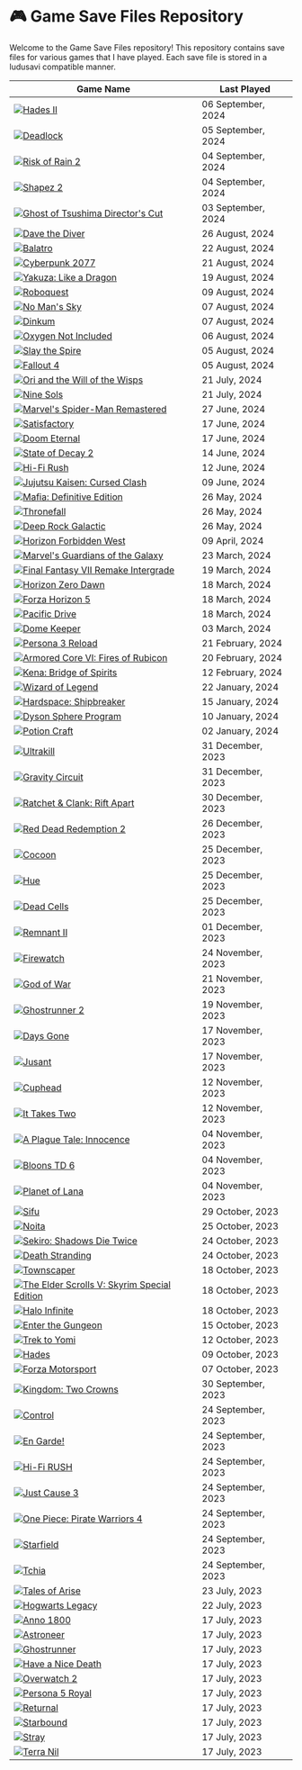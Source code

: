 # 🎮 Game Save Files Repository

Welcome to the Game Save Files repository! This repository contains save files for various games that I have played. Each save file is stored in a ludusavi compatible manner.

| Game Name | Last Played |
|-----------|-------------|
| [![Hades II](https://shared.akamai.steamstatic.com/store_item_assets/steam/apps/1145350/capsule_231x87.jpg?t=1715727000)](https://store.steampowered.com/app/1145350/) | 06 September, 2024 |
| [![Deadlock](https://shared.akamai.steamstatic.com/store_item_assets/steam/apps/1422450/cb84593a7056ddc04337c77295b33ce8d95b485e/capsule_231x87.jpg?t=1724458181)](https://store.steampowered.com/app/1422450/) | 05 September, 2024 |
| [![Risk of Rain 2](https://shared.akamai.steamstatic.com/store_item_assets/steam/apps/632360/capsule_231x87.jpg?t=1699992764)](https://store.steampowered.com/app/632360/) | 04 September, 2024 |
| [![Shapez 2](https://shared.akamai.steamstatic.com/store_item_assets/steam/apps/2162800/capsule_231x87.jpg?t=1723750887)](https://store.steampowered.com/app/2162800/) | 04 September, 2024 |
| [![Ghost of Tsushima Director's Cut](https://shared.akamai.steamstatic.com/store_item_assets/steam/apps/2215430/capsule_231x87.jpg?t=1717622497)](https://store.steampowered.com/app/2215430/) | 03 September, 2024 |
| [![Dave the Diver](https://shared.akamai.steamstatic.com/store_item_assets/steam/apps/1868140/capsule_231x87.jpg?t=1716447953)](https://store.steampowered.com/app/1868140/) | 26 August, 2024 |
| [![Balatro](https://shared.akamai.steamstatic.com/store_item_assets/steam/apps/2379780/capsule_231x87.jpg?t=1721294443)](https://store.steampowered.com/app/2379780/) | 22 August, 2024 |
| [![Cyberpunk 2077](https://shared.akamai.steamstatic.com/store_item_assets/steam/apps/1091500/capsule_231x87.jpg?t=1718101184)](https://store.steampowered.com/app/1091500/) | 21 August, 2024 |
| [![Yakuza: Like a Dragon](https://shared.akamai.steamstatic.com/store_item_assets/steam/apps/1235140/capsule_231x87.jpg?t=1717588355)](https://store.steampowered.com/app/1235140/) | 19 August, 2024 |
| [![Roboquest](https://shared.akamai.steamstatic.com/store_item_assets/steam/apps/692890/capsule_231x87.jpg?t=1717681007)](https://store.steampowered.com/app/692890/) | 09 August, 2024 |
| [![No Man's Sky](https://shared.akamai.steamstatic.com/store_item_assets/steam/apps/275850/capsule_231x87_alt_assets_24.jpg?t=1721300183)](https://store.steampowered.com/app/275850/) | 07 August, 2024 |
| [![Dinkum](https://shared.akamai.steamstatic.com/store_item_assets/steam/apps/1062520/capsule_231x87.jpg?t=1714095914)](https://store.steampowered.com/app/1062520/) | 07 August, 2024 |
| [![Oxygen Not Included](https://shared.akamai.steamstatic.com/store_item_assets/steam/apps/457140/capsule_231x87.jpg?t=1721328489)](https://store.steampowered.com/app/457140/) | 06 August, 2024 |
| [![Slay the Spire](https://shared.akamai.steamstatic.com/store_item_assets/steam/apps/2868840/capsule_231x87.jpg?t=1713847689)](https://store.steampowered.com/app/2868840/) | 05 August, 2024 |
| [![Fallout 4](https://shared.akamai.steamstatic.com/store_item_assets/steam/apps/377160/capsule_231x87.jpg?t=1717972401)](https://store.steampowered.com/app/377160/) | 05 August, 2024 |
| [![Ori and the Will of the Wisps](https://shared.akamai.steamstatic.com/store_item_assets/steam/apps/1057090/capsule_231x87.jpg?t=1701967625)](https://store.steampowered.com/app/1057090/) | 21 July, 2024 |
| [![Nine Sols](https://shared.akamai.steamstatic.com/store_item_assets/steam/apps/1809540/capsule_231x87.jpg?t=1721379703)](https://store.steampowered.com/app/1809540/) | 21 July, 2024 |
| [![Marvel's Spider-Man Remastered](https://shared.akamai.steamstatic.com/store_item_assets/steam/apps/1817070/capsule_231x87.jpg?t=1717621493)](https://store.steampowered.com/app/1817070/) | 27 June, 2024 |
| [![Satisfactory](https://shared.akamai.steamstatic.com/store_item_assets/steam/apps/526870/capsule_231x87.jpg?t=1718088881)](https://store.steampowered.com/app/526870/) | 17 June, 2024 |
| [![Doom Eternal](https://shared.akamai.steamstatic.com/store_item_assets/steam/apps/782330/capsule_231x87.jpg?t=1702308063)](https://store.steampowered.com/app/782330/) | 17 June, 2024 |
| [![State of Decay 2](https://shared.akamai.steamstatic.com/store_item_assets/steam/apps/495420/capsule_231x87.jpg?t=1698336135)](https://store.steampowered.com/app/495420/) | 14 June, 2024 |
| [![Hi-Fi Rush](https://shared.akamai.steamstatic.com/store_item_assets/steam/apps/1817230/capsule_231x87.jpg?t=1715602824)](https://store.steampowered.com/app/1817230/) | 12 June, 2024 |
| [![Jujutsu Kaisen: Cursed Clash](https://shared.akamai.steamstatic.com/store_item_assets/steam/apps/1877020/capsule_231x87.jpg?t=1717020320)](https://store.steampowered.com/app/1877020/) | 09 June, 2024 |
| [![Mafia: Definitive Edition](https://shared.akamai.steamstatic.com/store_item_assets/steam/apps/1030840/capsule_231x87.jpg?t=1632420251)](https://store.steampowered.com/app/1030840/) | 26 May, 2024 |
| [![Thronefall](https://shared.akamai.steamstatic.com/store_item_assets/steam/apps/2239150/capsule_231x87.jpg?t=1721038386)](https://store.steampowered.com/app/2239150/) | 26 May, 2024 |
| [![Deep Rock Galactic](https://shared.akamai.steamstatic.com/store_item_assets/steam/apps/548430/capsule_231x87_alt_assets_25.jpg?t=1718884008)](https://store.steampowered.com/app/548430/) | 26 May, 2024 |
| [![Horizon Forbidden West](https://shared.akamai.steamstatic.com/store_item_assets/steam/apps/2420110/capsule_231x87.jpg?t=1717622622)](https://store.steampowered.com/app/2420110/) | 09 April, 2024 |
| [![Marvel's Guardians of the Galaxy](https://shared.akamai.steamstatic.com/store_item_assets/steam/apps/1088850/capsule_231x87.jpg?t=1709581505)](https://store.steampowered.com/app/1088850/) | 23 March, 2024 |
| [![Final Fantasy VII Remake Intergrade](https://shared.akamai.steamstatic.com/store_item_assets/steam/apps/1462040/capsule_231x87.jpg?t=1696383548)](https://store.steampowered.com/app/1462040/) | 19 March, 2024 |
| [![Horizon Zero Dawn](https://shared.akamai.steamstatic.com/store_item_assets/steam/apps/1151640/capsule_231x87.jpg?t=1717621265)](https://store.steampowered.com/app/1151640/) | 18 March, 2024 |
| [![Forza Horizon 5](https://shared.akamai.steamstatic.com/store_item_assets/steam/apps/1551360/capsule_231x87.jpg?t=1721149726)](https://store.steampowered.com/app/1551360/) | 18 March, 2024 |
| [![Pacific Drive](https://shared.akamai.steamstatic.com/store_item_assets/steam/apps/1458140/capsule_231x87.jpg?t=1721286389)](https://store.steampowered.com/app/1458140/) | 18 March, 2024 |
| [![Dome Keeper](https://shared.akamai.steamstatic.com/store_item_assets/steam/apps/1637320/capsule_231x87.jpg?t=1719321644)](https://store.steampowered.com/app/1637320/) | 03 March, 2024 |
| [![Persona 3 Reload](https://shared.akamai.steamstatic.com/store_item_assets/steam/apps/2161700/capsule_231x87.jpg?t=1721234613)](https://store.steampowered.com/app/2161700/) | 21 February, 2024 |
| [![Armored Core VI: Fires of Rubicon](https://shared.akamai.steamstatic.com/store_item_assets/steam/apps/1888160/capsule_231x87.jpg?t=1709304761)](https://store.steampowered.com/app/1888160/) | 20 February, 2024 |
| [![Kena: Bridge of Spirits](https://shared.akamai.steamstatic.com/store_item_assets/steam/apps/1954200/capsule_231x87.jpg?t=1664298117)](https://store.steampowered.com/app/1954200/) | 12 February, 2024 |
| [![Wizard of Legend](https://shared.akamai.steamstatic.com/store_item_assets/steam/apps/2193540/capsule_231x87.jpg?t=1717788061)](https://store.steampowered.com/app/2193540/) | 22 January, 2024 |
| [![Hardspace: Shipbreaker](https://shared.akamai.steamstatic.com/store_item_assets/steam/apps/1161580/capsule_231x87.jpg?t=1695817359)](https://store.steampowered.com/app/1161580/) | 15 January, 2024 |
| [![Dyson Sphere Program](https://shared.akamai.steamstatic.com/store_item_assets/steam/apps/1366540/capsule_231x87.jpg?t=1702624498)](https://store.steampowered.com/app/1366540/) | 10 January, 2024 |
| [![Potion Craft](https://shared.akamai.steamstatic.com/store_item_assets/steam/apps/1210320/capsule_231x87.jpg?t=1710524732)](https://store.steampowered.com/app/1210320/) | 02 January, 2024 |
| [![Ultrakill](https://shared.akamai.steamstatic.com/store_item_assets/steam/apps/1229490/capsule_231x87.jpg?t=1704406135)](https://store.steampowered.com/app/1229490/) | 31 December, 2023 |
| [![Gravity Circuit](https://shared.akamai.steamstatic.com/store_item_assets/steam/apps/858710/capsule_231x87.jpg?t=1705328980)](https://store.steampowered.com/app/858710/) | 31 December, 2023 |
| [![Ratchet & Clank: Rift Apart](https://shared.akamai.steamstatic.com/store_item_assets/steam/apps/1895880/capsule_231x87.jpg?t=1717621710)](https://store.steampowered.com/app/1895880/) | 30 December, 2023 |
| [![Red Dead Redemption 2](https://shared.akamai.steamstatic.com/store_item_assets/steam/apps/1174180/capsule_231x87.jpg?t=1720558643)](https://store.steampowered.com/app/1174180/) | 26 December, 2023 |
| [![Cocoon](https://shared.akamai.steamstatic.com/store_item_assets/steam/apps/1497440/capsule_231x87.jpg?t=1719514563)](https://store.steampowered.com/app/1497440/) | 25 December, 2023 |
| [![Hue](https://shared.akamai.steamstatic.com/store_item_assets/steam/apps/240500/capsule_231x87.jpg?t=1658736021)](https://store.steampowered.com/app/240500/) | 25 December, 2023 |
| [![Dead Cells](https://shared.akamai.steamstatic.com/store_item_assets/steam/apps/588650/capsule_231x87.jpg?t=1717495895)](https://store.steampowered.com/app/588650/) | 25 December, 2023 |
| [![Remnant II](https://shared.akamai.steamstatic.com/store_item_assets/steam/apps/1282100/capsule_231x87.jpg?t=1717104501)](https://store.steampowered.com/app/1282100/) | 01 December, 2023 |
| [![Firewatch](https://shared.akamai.steamstatic.com/store_item_assets/steam/apps/383870/capsule_231x87.jpg?t=1688484486)](https://store.steampowered.com/app/383870/) | 24 November, 2023 |
| [![God of War](https://shared.akamai.steamstatic.com/store_item_assets/steam/apps/1593500/capsule_231x87.jpg?t=1721154083)](https://store.steampowered.com/app/1593500/) | 21 November, 2023 |
| [![Ghostrunner 2](https://shared.akamai.steamstatic.com/store_item_assets/steam/apps/2144740/capsule_231x87.jpg?t=1720810982)](https://store.steampowered.com/app/2144740/) | 19 November, 2023 |
| [![Days Gone](https://shared.akamai.steamstatic.com/store_item_assets/steam/apps/1259420/capsule_231x87.jpg?t=1717621222)](https://store.steampowered.com/app/1259420/) | 17 November, 2023 |
| [![Jusant](https://shared.akamai.steamstatic.com/store_item_assets/steam/apps/1977170/capsule_231x87.jpg?t=1721038056)](https://store.steampowered.com/app/1977170/) | 17 November, 2023 |
| [![Cuphead](https://shared.akamai.steamstatic.com/store_item_assets/steam/apps/268910/capsule_231x87.jpg?t=1709068852)](https://store.steampowered.com/app/268910/) | 12 November, 2023 |
| [![It Takes Two](https://shared.akamai.steamstatic.com/store_item_assets/steam/apps/1426210/capsule_231x87.jpg?t=1718278619)](https://store.steampowered.com/app/1426210/) | 12 November, 2023 |
| [![A Plague Tale: Innocence](https://shared.akamai.steamstatic.com/store_item_assets/steam/apps/752590/capsule_231x87.jpg?t=1709320046)](https://store.steampowered.com/app/752590/) | 04 November, 2023 |
| [![Bloons TD 6](https://shared.akamai.steamstatic.com/store_item_assets/steam/apps/960090/capsule_231x87.jpg?t=1716946502)](https://store.steampowered.com/app/960090/) | 04 November, 2023 |
| [![Planet of Lana](https://shared.akamai.steamstatic.com/store_item_assets/steam/apps/1608230/capsule_231x87.jpg?t=1705331568)](https://store.steampowered.com/app/1608230/) | 04 November, 2023 |
| [![Sifu](https://shared.akamai.steamstatic.com/store_item_assets/steam/apps/2138710/capsule_231x87.jpg?t=1718182149)](https://store.steampowered.com/app/2138710/) | 29 October, 2023 |
| [![Noita](https://shared.akamai.steamstatic.com/store_item_assets/steam/apps/881100/capsule_231x87.jpg?t=1675987871)](https://store.steampowered.com/app/881100/) | 25 October, 2023 |
| [![Sekiro: Shadows Die Twice](https://shared.akamai.steamstatic.com/store_item_assets/steam/apps/814380/capsule_231x87.jpg?t=1678991267)](https://store.steampowered.com/app/814380/) | 24 October, 2023 |
| [![Death Stranding](https://shared.akamai.steamstatic.com/store_item_assets/steam/apps/1850570/capsule_231x87.jpg?t=1718100326)](https://store.steampowered.com/app/1850570/) | 24 October, 2023 |
| [![Townscaper](https://shared.akamai.steamstatic.com/store_item_assets/steam/apps/1291340/capsule_231x87.jpg?t=1716749881)](https://store.steampowered.com/app/1291340/) | 18 October, 2023 |
| [![The Elder Scrolls V: Skyrim Special Edition](https://shared.akamai.steamstatic.com/store_item_assets/steam/apps/489830/capsule_231x87.jpg?t=1717972262)](https://store.steampowered.com/app/489830/) | 18 October, 2023 |
| [![Halo Infinite](https://shared.akamai.steamstatic.com/store_item_assets/steam/apps/1240440/capsule_231x87.jpg?t=1719939671)](https://store.steampowered.com/app/1240440/) | 18 October, 2023 |
| [![Enter the Gungeon](https://shared.akamai.steamstatic.com/store_item_assets/steam/apps/311690/capsule_231x87.jpg?t=1713472631)](https://store.steampowered.com/app/311690/) | 15 October, 2023 |
| [![Trek to Yomi](https://shared.akamai.steamstatic.com/store_item_assets/steam/apps/1370050/capsule_231x87.jpg?t=1710929180)](https://store.steampowered.com/app/1370050/) | 12 October, 2023 |
| [![Hades](https://shared.akamai.steamstatic.com/store_item_assets/steam/apps/1145350/capsule_231x87.jpg?t=1715727000)](https://store.steampowered.com/app/1145350/) | 09 October, 2023 |
| [![Forza Motorsport](https://shared.akamai.steamstatic.com/store_item_assets/steam/apps/2440510/capsule_231x87.jpg?t=1718133058)](https://store.steampowered.com/app/2440510/) | 07 October, 2023 |
| [![Kingdom: Two Crowns](https://shared.akamai.steamstatic.com/store_item_assets/steam/apps/701160/capsule_231x87.jpg?t=1721032794)](https://store.steampowered.com/app/701160/) | 30 September, 2023 |
| [![Control](https://shared.akamai.steamstatic.com/store_item_assets/steam/apps/870780/capsule_231x87.jpg?t=1720000308)](https://store.steampowered.com/app/870780/) | 24 September, 2023 |
| [![En Garde!](https://shared.akamai.steamstatic.com/store_item_assets/steam/apps/1654660/capsule_231x87.jpg?t=1718181958)](https://store.steampowered.com/app/1654660/) | 24 September, 2023 |
| [![Hi-Fi RUSH](https://shared.akamai.steamstatic.com/store_item_assets/steam/apps/1817230/capsule_231x87.jpg?t=1715602824)](https://store.steampowered.com/app/1817230/) | 24 September, 2023 |
| [![Just Cause 3](https://shared.akamai.steamstatic.com/store_item_assets/steam/apps/225540/capsule_231x87.jpg?t=1660137906)](https://store.steampowered.com/app/225540/) | 24 September, 2023 |
| [![One Piece: Pirate Warriors 4](https://shared.akamai.steamstatic.com/store_item_assets/steam/apps/1089090/capsule_231x87.jpg?t=1718095269)](https://store.steampowered.com/app/1089090/) | 24 September, 2023 |
| [![Starfield](https://shared.akamai.steamstatic.com/store_item_assets/steam/apps/1716740/capsule_231x87.jpg?t=1718028618)](https://store.steampowered.com/app/1716740/) | 24 September, 2023 |
| [![Tchia](https://shared.akamai.steamstatic.com/store_item_assets/steam/apps/1496590/capsule_231x87.jpg?t=1719472161)](https://store.steampowered.com/app/1496590/) | 24 September, 2023 |
| [![Tales of Arise](https://shared.akamai.steamstatic.com/store_item_assets/steam/apps/740130/capsule_231x87.jpg?t=1717810303)](https://store.steampowered.com/app/740130/) | 23 July, 2023 |
| [![Hogwarts Legacy](https://shared.akamai.steamstatic.com/store_item_assets/steam/apps/990080/capsule_231x87.jpg?t=1717689083)](https://store.steampowered.com/app/990080/) | 22 July, 2023 |
| [![Anno 1800](https://shared.akamai.steamstatic.com/store_item_assets/steam/apps/916440/capsule_231x87.jpg?t=1715692688)](https://store.steampowered.com/app/916440/) | 17 July, 2023 |
| [![Astroneer](https://shared.akamai.steamstatic.com/store_item_assets/steam/apps/361420/capsule_231x87.jpg?t=1701658983)](https://store.steampowered.com/app/361420/) | 17 July, 2023 |
| [![Ghostrunner](https://shared.akamai.steamstatic.com/store_item_assets/steam/apps/2144740/capsule_231x87.jpg?t=1720810982)](https://store.steampowered.com/app/2144740/) | 17 July, 2023 |
| [![Have a Nice Death](https://shared.akamai.steamstatic.com/store_item_assets/steam/apps/1740720/capsule_231x87.jpg?t=1717104630)](https://store.steampowered.com/app/1740720/) | 17 July, 2023 |
| [![Overwatch 2](https://shared.akamai.steamstatic.com/store_item_assets/steam/apps/2357570/capsule_231x87.jpg?t=1718928894)](https://store.steampowered.com/app/2357570/) | 17 July, 2023 |
| [![Persona 5 Royal](https://shared.akamai.steamstatic.com/store_item_assets/steam/apps/1687950/capsule_231x87.jpg?t=1711014966)](https://store.steampowered.com/app/1687950/) | 17 July, 2023 |
| [![Returnal](https://shared.akamai.steamstatic.com/store_item_assets/steam/apps/1649240/capsule_231x87.jpg?t=1717621387)](https://store.steampowered.com/app/1649240/) | 17 July, 2023 |
| [![Starbound](https://shared.akamai.steamstatic.com/store_item_assets/steam/apps/211820/capsule_231x87.jpg?t=1661178495)](https://store.steampowered.com/app/211820/) | 17 July, 2023 |
| [![Stray](https://shared.akamai.steamstatic.com/store_item_assets/steam/apps/1332010/capsule_231x87.jpg?t=1715873569)](https://store.steampowered.com/app/1332010/) | 17 July, 2023 |
| [![Terra Nil](https://shared.akamai.steamstatic.com/store_item_assets/steam/apps/1593030/capsule_231x87.jpg?t=1719486074)](https://store.steampowered.com/app/1593030/) | 17 July, 2023 |
